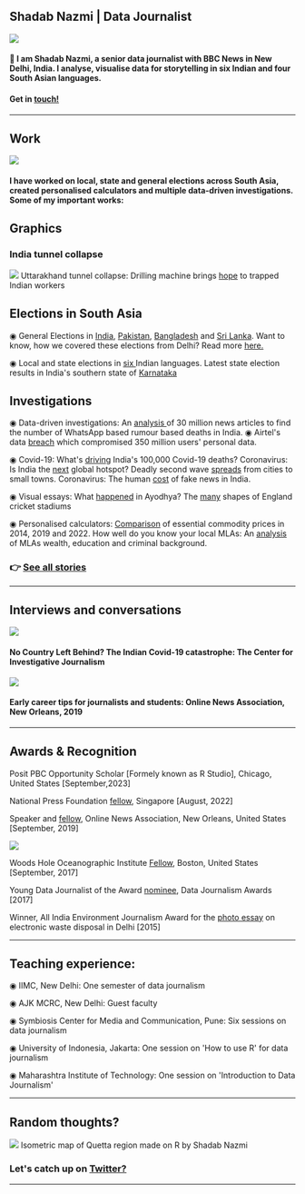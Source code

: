 ## Shadab Nazmi | Data Journalist

<img src = "https://i.pinimg.com/originals/41/fe/5d/41fe5dbe30a570621741bb93163dcf7d.gif"/>

####  👋 I am Shadab Nazmi, a senior data journalist with BBC News in New Delhi, India. I analyse, visualise data for storytelling in six Indian and four South Asian languages. 

#### Get in <a href = "mailto: shadabnazmi@gmail.com">touch!</a>
---

## Work

<img src="https://i.ibb.co/4j7ZXYj/shada.png"/>

#### I have worked on local, state and general elections across South Asia, created personalised calculators and multiple data-driven investigations. Some of my important works:

## Graphics
### India tunnel collapse
<img src="https://i.ibb.co/5WTQVyV/tunnel.png"/>
Uttarakhand tunnel collapse: Drilling machine brings <a href = "https://www.bbc.com/news/world-asia-india-67435642">hope</a> to trapped Indian workers


## Elections in South Asia

◉ General Elections in <a href ="https://www.bbc.com/news/world-asia-india-48315659">India</a>, <a href ="https://www.bbc.com/urdu/pakistan-44922604">Pakistan</a>, <a href ="https://www.bbc.com/bengali/news-46603636">Bangladesh</a> and <a href = "https://www.bbc.com/sinhala/50434444">Sri Lanka</a>. Want to know, how we covered these elections from Delhi? Read more <a href = "https://shadabnazmi.medium.com/how-delhi-visual-journalism-covered-pakistan-elections-b55a8ebc3b96">here.</a>

◉ Local and state elections in <a href = "https://www.bbc.co.uk/news/resources/idt-b319d877-1dbf-4faa-a77d-b07da2f406ef">six </a> Indian languages. Latest state election results in India's southern state of <a href = "https://www.bbc.com/hindi/resources/idt-5f4e9208-dfc6-4dd7-b416-e7531162a9af">Karnataka</a>

## Investigations
◉ Data-driven investigations: An <a href ="https://www.bbc.co.uk/news/resources/idt-e5043092-f7f0-42e9-9848-5274ac896e6d">analysis </a> of 30 million news articles to find the number of WhatsApp based rumour based deaths in India. 
◉ Airtel's data <a href ="https://www.bbc.com/news/world-asia-india-50641608">breach</a> which compromised 350 million users' personal data.

◉ Covid-19: What's <a href = "https://www.bbc.com/news/world-asia-india-54352222">driving</a> India's 100,000 Covid-19 deaths? Coronavirus: Is India the <a href = "https://www.bbc.com/news/world-asia-india-53284144">next</a> global hotspot? Deadly second wave <a href ="https://www.bbc.com/news/world-asia-india-56913047">spreads</a> from cities to small towns. Coronavirus: The human <a href ="https://www.bbc.com/news/world-asia-india-53165436">cost</a> of fake news in India.

◉ Visual essays: What <a href ="https://www.bbc.com/hindi/extra/orIkBvrrzN/ayodya_land_dispute">happened</a> in Ayodhya? The <a href ="https://www.bbc.co.uk/sport/extra/vjVnELf6Ih/shapes_cricket_stadiums">many</a> shapes of England cricket stadiums

◉ Personalised calculators: <a href = "https://www.bbc.com/hindi/india-47025982">Comparison</a> of essential commodity prices in 2014, 2019 and 2022. How well do you know your local MLAs: An <a href ="https://www.bbc.com/hindi/resources/idt-7f9b7c45-27d7-4599-a326-c71be67273f0">analysis</a> of MLAs wealth, education and criminal background.

### 👉 <a href ="https://muckrack.com/shadab-nazmi/articles">See all stories</a>
---
## Interviews and conversations

<a href="https://tcij.org/summer-conference-event/cijsummer-india-covid-19-discussion/"><img src="https://i.ytimg.com/vi/n0fQuPDFAks/maxresdefault.jpg"/></a>
#### No Country Left Behind? The Indian Covid-19 catastrophe: The Center for Investigative Journalism

<a href = "https://journalists.org/resources/early-career-tips-from-our-2019-mj-bear-fellows/"><img src="https://journalists.org/wp-content/uploads/2019/10/ONA_Conference_2019_2AD5374-e1570482353142.jpg"/></a>

#### Early career tips for journalists and students: Online News Association, New Orleans, 2019
---

## Awards & Recognition

Posit PBC Opportunity Scholar [Formely known as R Studio], Chicago, United States [September,2023]

National Press Foundation <a href = "https://nationalpress.org/newsfeed/npf-selects-22-journalists-for-2022-international-trade-fellowship-in-singapore/">fellow</a>, Singapore [August, 2022]

Speaker and <a href = "https://journalists.org/programs/mj-bear-fellowship/">fellow</a>, Online News Association, New Orleans, United States [September, 2019]

<img src="https://www.whoi.edu/wp-content/uploads/2019/03/2017-graphics-OSJ_Fellows.jpg"/>


Woods Hole Oceanographic Institute <a href = "https://www.whoi.edu/press-room/journalism-fellowship/past-fellows/">Fellow</a>, Boston, United States [September, 2017]

Young Data Journalist of the Award <a href = "https://medium.com/data-journalism-awards/the-data-journalism-awards-2017-shortlist-6697cbac334f">nominee</a>, Data Journalism Awards [2017]

Winner, All India Environment Journalism Award for the <a href = "https://www.indialegallive.com/in-pictures/computer-graveyard/">photo essay</a> on electronic waste disposal in Delhi [2015]

---

## Teaching experience:

◉ IIMC, New Delhi: One semester of data journalism

◉ AJK MCRC, New Delhi: Guest faculty

◉ Symbiosis Center for Media and Communication, Pune: Six sessions on data journalism

◉ University of Indonesia, Jakarta: One session on 'How to use R' for data journalism

◉ Maharashtra Institute of Technology: One session on 'Introduction to Data Journalism'

---
## Random thoughts?
<img src="https://pbs.twimg.com/media/FhrM_1fUoAUkfLk?format=jpg&name=large"/>
Isometric map of Quetta region made on R by Shadab Nazmi

### Let's catch up on <a href = "https://twitter.com/shadabnazmi">Twitter?</a>




---


